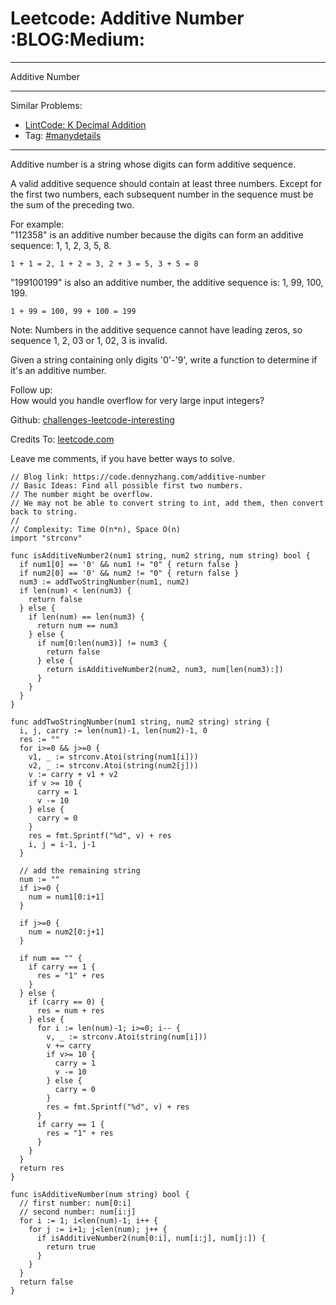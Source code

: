 # Leetcode: Additive Number     :BLOG:Medium:


---

Additive Number  

---

Similar Problems:  
-   [LintCode: K Decimal Addition](https://code.dennyzhang.com/k-decimal-addition)
-   Tag: [#manydetails](https://code.dennyzhang.com/tag/manydetails)

---

Additive number is a string whose digits can form additive sequence.  

A valid additive sequence should contain at least three numbers. Except for the first two numbers, each subsequent number in the sequence must be the sum of the preceding two.  

For example:  
"112358" is an additive number because the digits can form an additive sequence: 1, 1, 2, 3, 5, 8.  

    1 + 1 = 2, 1 + 2 = 3, 2 + 3 = 5, 3 + 5 = 8

"199100199" is also an additive number, the additive sequence is: 1, 99, 100, 199.  

    1 + 99 = 100, 99 + 100 = 199

Note: Numbers in the additive sequence cannot have leading zeros, so sequence 1, 2, 03 or 1, 02, 3 is invalid.  

Given a string containing only digits '0'-'9', write a function to determine if it's an additive number.  

Follow up:  
How would you handle overflow for very large input integers?  

Github: [challenges-leetcode-interesting](https://github.com/DennyZhang/challenges-leetcode-interesting/tree/master/additive-number)  

Credits To: [leetcode.com](https://leetcode.com/problems/additive-number/description/)  

Leave me comments, if you have better ways to solve.  

    // Blog link: https://code.dennyzhang.com/additive-number
    // Basic Ideas: Find all possible first two numbers.
    // The number might be overflow.
    // We may not be able to convert string to int, add them, then convert back to string.
    //
    // Complexity: Time O(n*n), Space O(n)
    import "strconv"
    
    func isAdditiveNumber2(num1 string, num2 string, num string) bool {
      if num1[0] == '0' && num1 != "0" { return false }
      if num2[0] == '0' && num2 != "0" { return false }
      num3 := addTwoStringNumber(num1, num2)
      if len(num) < len(num3) {
        return false
      } else {
        if len(num) == len(num3) {
          return num == num3
        } else {
          if num[0:len(num3)] != num3 {
            return false
          } else {
            return isAdditiveNumber2(num2, num3, num[len(num3):])
          }
        }
      }
    }
    
    func addTwoStringNumber(num1 string, num2 string) string {
      i, j, carry := len(num1)-1, len(num2)-1, 0
      res := ""
      for i>=0 && j>=0 {
        v1, _ := strconv.Atoi(string(num1[i]))
        v2, _ := strconv.Atoi(string(num2[j]))
        v := carry + v1 + v2
        if v >= 10 {
          carry = 1
          v -= 10
        } else {
          carry = 0
        }
        res = fmt.Sprintf("%d", v) + res
        i, j = i-1, j-1
      }
    
      // add the remaining string
      num := ""
      if i>=0 {
        num = num1[0:i+1]
      }
    
      if j>=0 {
        num = num2[0:j+1]
      }
    
      if num == "" {
        if carry == 1 {
          res = "1" + res
        }
      } else {
        if (carry == 0) {
          res = num + res
        } else {
          for i := len(num)-1; i>=0; i-- {
            v, _ := strconv.Atoi(string(num[i]))
            v += carry
            if v>= 10 {
              carry = 1
              v -= 10
            } else {
              carry = 0
            }
            res = fmt.Sprintf("%d", v) + res
          }
          if carry == 1 {
            res = "1" + res
          }
        }
      }
      return res
    }
    
    func isAdditiveNumber(num string) bool {
      // first number: num[0:i]
      // second number: num[i:j]
      for i := 1; i<len(num)-1; i++ {
        for j := i+1; j<len(num); j++ {
          if isAdditiveNumber2(num[0:i], num[i:j], num[j:]) {
            return true
          }
        }
      }
      return false
    }